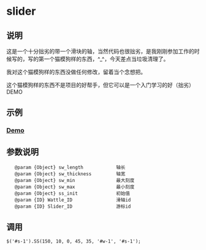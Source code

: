 # slider #

## 说明 ##

这是一个十分拙劣的带一个滑块的轴，当然代码也很拙劣，是我刚刚参加工作的时候写的，写的第一个猫模狗样的东西，^_^，今天差点当垃圾清理了。 

我对这个猫模狗样的东西没做任何修改，留着当个念想把。

这个猫模狗样的东西不是项目的好帮手，但它可以是一个入门学习的好（拙劣）DEMO

## 示例 ##
### [Demo](https://unique1319.github.io/slider) ###

## 参数说明 ##
```
   @param {Object} sw_length            轴长
   @param {Object} sw_thickness         轴宽
   @param {Object} sw_min               最大刻度
   @param {Object} sw_max               最小刻度
   @param {Object} ss_init              初始值
   @param {ID} Wattle_ID                滑轴id
   @param {ID} Slider_ID                游标id 
```

## 调用 ##
`
   $('#s-1').SS(150, 10, 0, 45, 35, '#w-1', '#s-1');
`